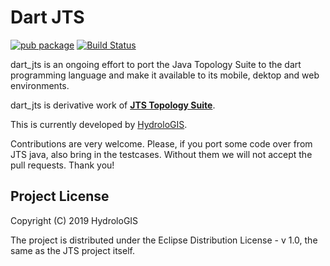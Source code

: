 # Dart JTS

[![pub package](https://img.shields.io/pub/v/dart_jts.svg)](https://pub.dev/packages/dart_jts)
[![Build Status](https://travis-ci.org/moovida/dart_jts.svg?branch=master)](https://travis-ci.org/moovida/dart_jts)

dart_jts is an ongoing effort to port the Java Topology Suite to the dart programming language and make it available to its mobile, dektop and web environments.

dart_jts is derivative work of __[JTS Topology Suite](https://github.com/locationtech/jts)__.

This is currently developed by [HydroloGIS](http://www.hydrologis.com).

Contributions are very welcome. Please, if you port some code over from JTS java, also bring in the testcases. Without them we will not accept the pull requests. Thank you!

## Project License

Copyright (C) 2019 HydroloGIS

The project is distributed under the Eclipse Distribution License - v 1.0, the same as the JTS project itself.



